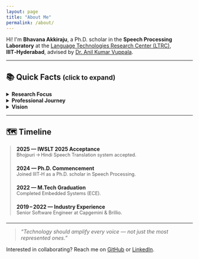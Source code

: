 ```yaml
---
layout: page
title: "About Me"
permalink: /about/
---
```


Hi! I'm **Bhavana Akkiraju**, a Ph.D. scholar in the **Speech Processing Laboratory** at the [Language Technologies Research Center (LTRC)](https://www.iiit.ac.in/research/labs/speech/), **IIIT‑Hyderabad**, advised by [Dr. Anil Kumar Vuppala](https://faculty.iiit.ac.in/~anil/).

---

## 📚 Quick Facts <small>(click to expand)</small>

<details>
<summary><strong>Research Focus</strong></summary>

- 🧠 **Speech Foundation Models** (Indian languages)  
- 🌐 **Multilingual & Low‑Resource ASR**  
- ✨ **Prompt‑based / Few‑shot ASR**  
- 🎙️ **Generative AI for Speech** (Whisper, SeamlessM4T)  
- 🧬 **Domain Adaptation** for medical & assistive tech  

</details>

<details>
<summary><strong>Professional Journey</strong></summary>

- **Senior Software Engineer** · Capgemini & Brillio (3+ yrs)  
  — Built scalable AI/ML solutions for enterprise clients  
- **M.Tech, Embedded Systems** · ECE (2018 – 2022)  
  — Real‑time processing & edge AI foundations  

</details>

<details>
<summary><strong>Vision</strong></summary>

Build inclusive Speech Foundation Models covering **ASR**, **SLT**, and **cross‑lingual transfer** for India’s rich linguistic landscape — enabling healthcare, education, and public‑service applications.

</details>

---

## 🗺️ Timeline

<style>
.timeline {border-left:3px solid #e0e0e0;margin-left:10px;padding-left:15px}
.timeline-entry {margin-bottom:20px}
.timeline-entry h4 {margin:0}
.timeline-entry span {color:#555;font-size:0.9em}
</style>

<div class="timeline">

<div class="timeline-entry">
<h4>2025 — IWSLT 2025 Acceptance</h4>
<span>Bhojpuri → Hindi Speech Translation system accepted.</span>
</div>

<div class="timeline-entry">
<h4>2024 — Ph.D. Commencement</h4>
<span>Joined IIIT‑H as a Ph.D. scholar in Speech Processing.</span>
</div>

<div class="timeline-entry">
<h4>2022 — M.Tech Graduation</h4>
<span>Completed Embedded Systems (ECE).</span>
</div>

<div class="timeline-entry">
<h4>2019 – 2022 — Industry Experience</h4>
<span>Senior Software Engineer at Capgemini & Brillio.</span>
</div>

</div>

---

> _“Technology should amplify every voice — not just the most represented ones.”_

Interested in collaborating? Reach me on [GitHub](https://github.com/akkirajubhavana) or [LinkedIn](https://linkedin.com/in/bhavanaakkiraju).
